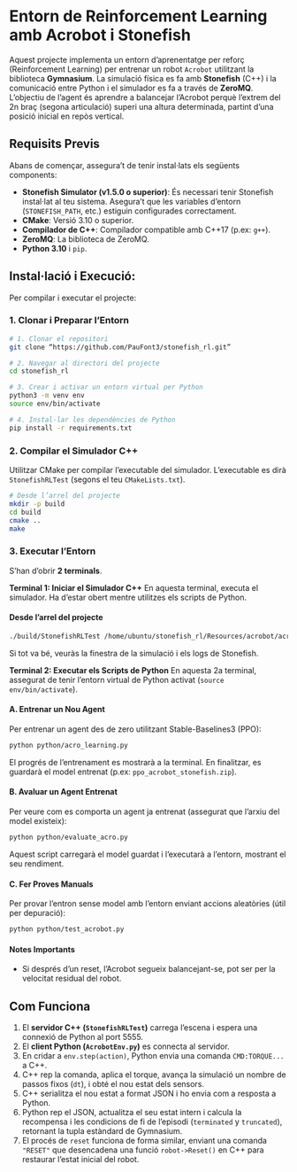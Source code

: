 # Entorn de Reinforcement Learning amb Acrobot i Stonefish

Aquest projecte implementa un entorn d’aprenentatge per reforç (Reinforcement Learning) per entrenar un robot `Acrobot` utilitzant la biblioteca **Gymnasium**. 
La simulació física es fa amb **Stonefish** (C++) i la comunicació  entre Python i el simulador es fa a través de **ZeroMQ**. 
L’objectiu de l’agent és aprendre a balancejar l’Acrobot perquè l’extrem del 2n braç (segona articulació) superi una altura determinada, partint d’una posició inicial en repòs vertical. 

## Requisits Previs

Abans de començar, assegura’t de tenir instal·lats els següents components:
- **Stonefish Simulator (v1.5.0 o superior)**: És necessari tenir Stonefish instal·lat al teu sistema. Asegura’t que les variables d’entorn (`STONEFISH_PATH`, etc.) estiguin configurades correctament.
- **CMake**: Versió 3.10 o superior.
- **Compilador de C++**: Compilador compatible amb C++17 (p.ex: `g++`).
- **ZeroMQ**: La biblioteca de ZeroMQ.
- **Python 3.10** i `pip`. 

## Instal·lació i Execució:
Per compilar i executar el projecte:

### 1. Clonar i Preparar l’Entorn
```bash 
# 1. Clonar el repositori
git clone “https://github.com/PauFont3/stonefish_rl.git”

# 2. Navegar al directori del projecte 
cd stonefish_rl

# 3. Crear i activar un entorn virtual per Python 
python3 -m venv env 
source env/bin/activate 

# 4. Instal·lar les dependències de Python 
pip install -r requirements.txt 
```

### 2. Compilar el Simulador C++ 
Utilitzar CMake per compilar l’executable del simulador. L’executable es dirà `StonefishRLTest` (segons el teu `CMakeLists.txt`). 
```bash 
# Desde l’arrel del projecte
mkdir -p build 
cd build 
cmake .. 
make 
```

### 3. Executar l’Entorn 
S’han d’obrir **2 terminals**. 

**Terminal 1: Iniciar el Simulador C++** 
En aquesta terminal, executa el simulador. Ha d’estar obert mentre utilitzes els scripts de Python. 
#### Desde l’arrel del projecte
```bash  
./build/StonefishRLTest /home/ubuntu/stonefish_rl/Resources/acrobot/acrobot_scene.xml
``` 
Si tot va bé, veuràs la finestra de la simulació i els logs de Stonefish. 

**Terminal 2: Executar els Scripts de Python** 
En aquesta 2a terminal, assegurat de tenir l’entorn virtual de Python activat (`source env/bin/activate`). 

#### A. Entrenar un Nou Agent
Per entrenar un agent des de zero utilitzant Stable-Baselines3 (PPO): 
```bash 
python python/acro_learning.py 
``` 

El progrés de l’entrenament es mostrarà a la terminal. En finalitzar, es guardarà el model entrenat (p.ex: `ppo_acrobot_stonefish.zip`). 

#### B. Avaluar un Agent Entrenat 
Per veure com es comporta un agent ja entrenat (assegurat que l’arxiu del model existeix): 
```bash 
python python/evaluate_acro.py 
``` 
Aquest script carregarà el model guardat i l’executarà a l’entorn, mostrant el seu rendiment. 

#### C. Fer Proves Manuals
Per provar l’entron sense model amb l’entorn enviant accions aleatòries (útil per depuració): 
```bash 
python python/test_acrobot.py 
```

#### Notes Importants
- Si després d’un reset, l’Acrobot segueix balancejant-se, pot ser per la velocitat residual del robot.





## Com Funciona 
1. El **servidor C++ (`StonefishRLTest`)** carrega l’escena i espera una connexió de Python al port 5555.
2. El **client Python (`AcrobotEnv.py`)** es connecta al servidor.
3. En cridar a `env.step(action)`, Python envia una comanda `CMD:TORQUE...` a C++.
4. C++ rep la comanda, aplica el torque, avança la simulació un nombre de passos fixos (`dt`), i obté el nou estat dels sensors.
5. C++ serialitza el nou estat a format JSON i ho envia com a resposta a Python.
6. Python rep el JSON, actualitza el seu estat intern i calcula la recompensa i les condicions de fi de l’episodi (`terminated` y `truncated`), retornant la tupla estàndard de Gymnasium.
7. El procés de `reset` funciona de forma similar, enviant una comanda `"RESET"` que desencadena una funció `robot->Reset()` en C++ para restaurar l’estat inicial del robot.
